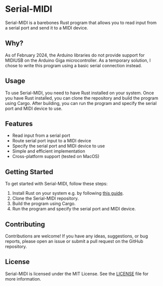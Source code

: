 # Serial-MIDI

Serial-MIDI is a barebones Rust program that allows you to read input from a serial port and send it to a MIDI device.

## Why?

As of February 2024, the Arduino libraries do not provide support for MIDIUSB on the Arduino Giga microcontroller. As a temporary solution, I chose to write this program using a basic serial connection instead.

## Usage

To use Serial-MIDI, you need to have Rust installed on your system. Once you have Rust installed, you can clone the repository and build the program using Cargo. After building, you can run the program and specify the serial port and MIDI device to use.

## Features

- Read input from a serial port
- Route serial port input to a MIDI device
- Specify the serial port and MIDI device to use
- Simple and efficient implementation
- Cross-platform support (tested on MacOS)

## Getting Started

To get started with Serial-MIDI, follow these steps:

1. Install Rust on your system e.g. by following [this guide](https://www.rust-lang.org/tools/install).
2. Clone the Serial-MIDI repository.
3. Build the program using Cargo.
4. Run the program and specify the serial port and MIDI device.

## Contributing

Contributions are welcome! If you have any ideas, suggestions, or bug reports, please open an issue or submit a pull request on the GitHub repository.

## License

Serial-MIDI is licensed under the MIT License. See the [LICENSE](LICENSE) file for more information.
